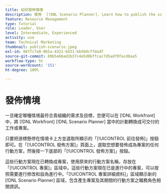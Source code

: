 ```yaml
---
title: 如何發佈情境
description: 使用  [!DNL Scenario Planner]. Learn how to publish the scenario and turn the plan into a [!DNL Workfront]  專案來決定哪一個情境最適合貴組織使用。
feature: Resource Management
type: Tutorial
role: Leader, User
level: Intermediate, Experienced
activity: use
team: Technical Marketing
thumbnail: publish-scenario.jpeg
exl-id: 987fc7a0-9b5a-4321-b831-bb59dcffdadf
source-git-commit: 89b5e66ad2b37c4e5d0bffcac7d5ad79facd8aa5
workflow-type: ht
source-wordcount: '151'
ht-degree: 100%

---
```


# 發佈情境

一旦確定哪種情境最符合貴組織的需求及目標，您便可以在 [!DNL Workfront] 中，將 [!DNL Workfront] [!DNL Scenario Planner] 當中的計劃轉換成可交付的工作或專案。

只要把游標懸停在情境卡上方並選取所顯示的「[!UICONTROL 前往發佈]」按鈕即可。在「[!UICONTROL 發佈方案]」頁面上，選取您想要發佈成為專案的任何行動方案，然後按一下底部的「[!UICONTROL 發佈方案]」按鈕。

這些行動方案現在已轉換成專案，使用原來的行動方案名稱，存放在「[!UICONTROL 專案]」區域中。這些行動方案現在已是進行中的專案，可以按照需要進行修改和設為進行中。「[!UICONTROL 專案詳細資料]」區域顯示新的 [!DNL Scenario Planner] 區域，包含產生專案及其期間的行動方案之職務角色相關資訊。
